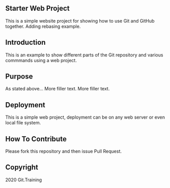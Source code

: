 ## Starter Web Project

This is a simple website project for showing how to use Git and GitHub together. Adding rebasing example.

## Introduction

This is an example to show different parts of the Git repository and various commmands using a web project.

## Purpose

As stated above... More filler text. More filler text.

## Deployment

This is a simple web project, deployment can be on any web server or even local file system.

## How To Contribute

Please fork this repository and then issue Pull Request.

## Copyright

2020 Git.Training
